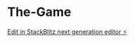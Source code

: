 # The-Game

[Edit in StackBlitz next generation editor ⚡️](https://stackblitz.com/~/github.com/Jeff-Nuts/The-Game)